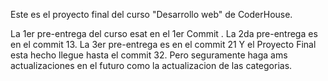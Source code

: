 Este es el proyecto final del curso "Desarrollo web" de CoderHouse.

La 1er pre-entrega del curso esat en el 1er Commit .
La 2da pre-entrega es en el commit 13.
La 3er pre-entrega es en el commit 21
Y el Proyecto Final esta hecho llegue hasta el commit 32. Pero seguramente haga ams actualizaciones en el futuro como la actualizacion de las categorias.

